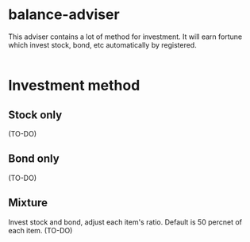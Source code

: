 # balance-adviser
This adviser contains a lot of method for investment.
It will earn fortune which invest stock, bond, etc automatically by registered.
<br/><br/>

# Investment method
## Stock only
(TO-DO)
<br/>

## Bond only
(TO-DO)
<br/>

## Mixture
Invest stock and bond, adjust each item's ratio.
Default is 50 percnet of each item.
(TO-DO)
<br/>
